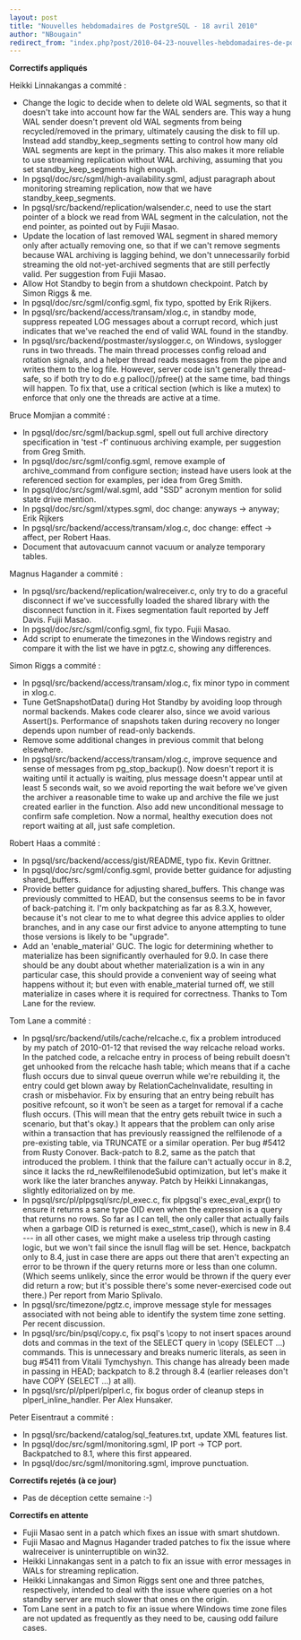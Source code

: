 ```yaml
---
layout: post
title: "Nouvelles hebdomadaires de PostgreSQL - 18 avril 2010"
author: "NBougain"
redirect_from: "index.php?post/2010-04-23-nouvelles-hebdomadaires-de-postgresql-18-avril-2010 "
---
```




<p><strong>Correctifs appliqu&eacute;s</strong></p>

<p>Heikki Linnakangas a commit&eacute;&nbsp;:</p>

<ul>

<li>Change the logic to decide when to delete old WAL segments, so that it doesn't take into account how far the WAL senders are. This way a hung WAL sender doesn't prevent old WAL segments from being recycled/removed in the primary, ultimately causing the disk to fill up. Instead add standby_keep_segments setting to control how many old WAL segments are kept in the primary. This also makes it more reliable to use streaming replication without WAL archiving, assuming that you set standby_keep_segments high enough.</li>

<li>In pgsql/doc/src/sgml/high-availability.sgml, adjust paragraph about monitoring streaming replication, now that we have standby_keep_segments.</li>

<li>In pgsql/src/backend/replication/walsender.c, need to use the start pointer of a block we read from WAL segment in the calculation, not the end pointer, as pointed out by Fujii Masao.</li>

<li>Update the location of last removed WAL segment in shared memory only after actually removing one, so that if we can't remove segments because WAL archiving is lagging behind, we don't unnecessarily forbid streaming the old not-yet-archived segments that are still perfectly valid. Per suggestion from Fujii Masao.</li>

<li>Allow Hot Standby to begin from a shutdown checkpoint. Patch by Simon Riggs &amp; me.</li>

<li>In pgsql/doc/src/sgml/config.sgml, fix typo, spotted by Erik Rijkers.</li>

<li>In pgsql/src/backend/access/transam/xlog.c, in standby mode, suppress repeated LOG messages about a corrupt record, which just indicates that we've reached the end of valid WAL found in the standby.</li>

<li>In pgsql/src/backend/postmaster/syslogger.c, on Windows, syslogger runs in two threads. The main thread processes config reload and rotation signals, and a helper thread reads messages from the pipe and writes them to the log file. However, server code isn't generally thread-safe, so if both try to do e.g palloc()/pfree() at the same time, bad things will happen. To fix that, use a critical section (which is like a mutex) to enforce that only one the threads are active at a time.</li>

</ul>

<p>Bruce Momjian a commit&eacute;&nbsp;:</p>

<ul>

<li>In pgsql/doc/src/sgml/backup.sgml, spell out full archive directory specification in 'test -f' continuous archiving example, per suggestion from Greg Smith.</li>

<li>In pgsql/doc/src/sgml/config.sgml, remove example of archive_command from configure section; instead have users look at the referenced section for examples, per idea from Greg Smith.</li>

<li>In pgsql/doc/src/sgml/wal.sgml, add "SSD" acronym mention for solid state drive mention.</li>

<li>In pgsql/doc/src/sgml/xtypes.sgml, doc change: anyways -&gt; anyway; Erik Rijkers</li>

<li>In pgsql/src/backend/access/transam/xlog.c, doc change: effect -&gt; affect, per Robert Haas.</li>

<li>Document that autovacuum cannot vacuum or analyze temporary tables.</li>

</ul>

<p>Magnus Hagander a commit&eacute;&nbsp;:</p>

<ul>

<li>In pgsql/src/backend/replication/walreceiver.c, only try to do a graceful disconnect if we've successfully loaded the shared library with the disconnect function in it. Fixes segmentation fault reported by Jeff Davis. Fujii Masao.</li>

<li>In pgsql/doc/src/sgml/config.sgml, fix typo. Fujii Masao.</li>

<li>Add script to enumerate the timezones in the Windows registry and compare it with the list we have in pgtz.c, showing any differences.</li>

</ul>

<p>Simon Riggs a commit&eacute;&nbsp;:</p>

<ul>

<li>In pgsql/src/backend/access/transam/xlog.c, fix minor typo in comment in xlog.c.</li>

<li>Tune GetSnapshotData() during Hot Standby by avoiding loop through normal backends. Makes code clearer also, since we avoid various Assert()s. Performance of snapshots taken during recovery no longer depends upon number of read-only backends.</li>

<li>Remove some additional changes in previous commit that belong elsewhere.</li>

<li>In pgsql/src/backend/access/transam/xlog.c, improve sequence and sense of messages from pg_stop_backup(). Now doesn't report it is waiting until it actually is waiting, plus message doesn't appear until at least 5 seconds wait, so we avoid reporting the wait before we've given the archiver a reasonable time to wake up and archive the file we just created earlier in the function. Also add new unconditional message to confirm safe completion. Now a normal, healthy execution does not report waiting at all, just safe completion.</li>

</ul>

<p>Robert Haas a commit&eacute;&nbsp;:</p>

<ul>

<li>In pgsql/src/backend/access/gist/README, typo fix. Kevin Grittner.</li>

<li>In pgsql/doc/src/sgml/config.sgml, provide better guidance for adjusting shared_buffers.</li>

<li>Provide better guidance for adjusting shared_buffers. This change was previously committed to HEAD, but the consensus seems to be in favor of back-patching it. I'm only backpatching as far as 8.3.X, however, because it's not clear to me to what degree this advice applies to older branches, and in any case our first advice to anyone attempting to tune those versions is likely to be "upgrade".</li>

<li>Add an 'enable_material' GUC. The logic for determining whether to materialize has been significantly overhauled for 9.0. In case there should be any doubt about whether materialization is a win in any particular case, this should provide a convenient way of seeing what happens without it; but even with enable_material turned off, we still materialize in cases where it is required for correctness. Thanks to Tom Lane for the review.</li>

</ul>

<p>Tom Lane a commit&eacute;&nbsp;:</p>

<ul>

<li>In pgsql/src/backend/utils/cache/relcache.c, fix a problem introduced by my patch of 2010-01-12 that revised the way relcache reload works. In the patched code, a relcache entry in process of being rebuilt doesn't get unhooked from the relcache hash table; which means that if a cache flush occurs due to sinval queue overrun while we're rebuilding it, the entry could get blown away by RelationCacheInvalidate, resulting in crash or misbehavior. Fix by ensuring that an entry being rebuilt has positive refcount, so it won't be seen as a target for removal if a cache flush occurs. (This will mean that the entry gets rebuilt twice in such a scenario, but that's okay.) It appears that the problem can only arise within a transaction that has previously reassigned the relfilenode of a pre-existing table, via TRUNCATE or a similar operation. Per bug #5412 from Rusty Conover. Back-patch to 8.2, same as the patch that introduced the problem. I think that the failure can't actually occur in 8.2, since it lacks the rd_newRelfilenodeSubid optimization, but let's make it work like the later branches anyway. Patch by Heikki Linnakangas, slightly editorialized on by me.</li>

<li>In pgsql/src/pl/plpgsql/src/pl_exec.c, fix plpgsql's exec_eval_expr() to ensure it returns a sane type OID even when the expression is a query that returns no rows. So far as I can tell, the only caller that actually fails when a garbage OID is returned is exec_stmt_case(), which is new in 8.4 --- in all other cases, we might make a useless trip through casting logic, but we won't fail since the isnull flag will be set. Hence, backpatch only to 8.4, just in case there are apps out there that aren't expecting an error to be thrown if the query returns more or less than one column. (Which seems unlikely, since the error would be thrown if the query ever did return a row; but it's possible there's some never-exercised code out there.) Per report from Mario Splivalo.</li>

<li>In pgsql/src/timezone/pgtz.c, improve message style for messages associated with not being able to identify the system time zone setting. Per recent discussion.</li>

<li>In pgsql/src/bin/psql/copy.c, fix psql's \copy to not insert spaces around dots and commas in the text of the SELECT query in \copy (SELECT ...) commands. This is unnecessary and breaks numeric literals, as seen in bug #5411 from Vitalii Tymchyshyn. This change has already been made in passing in HEAD; backpatch to 8.2 through 8.4 (earlier releases don't have COPY (SELECT ...) at all).</li>

<li>In pgsql/src/pl/plperl/plperl.c, fix bogus order of cleanup steps in plperl_inline_handler. Per Alex Hunsaker.</li>

</ul>

<p>Peter Eisentraut a commit&eacute;&nbsp;:</p>

<ul>

<li>In pgsql/src/backend/catalog/sql_features.txt, update XML features list.</li>

<li>In pgsql/doc/src/sgml/monitoring.sgml, IP port -&gt; TCP port. Backpatched to 8.1, where this first appeared.</li>

<li>In pgsql/doc/src/sgml/monitoring.sgml, improve punctuation.</li>

</ul>

<p><strong>Correctifs rejet&eacute;s (&agrave; ce jour)</strong></p>

<ul>

<li>Pas de d&eacute;ception cette semaine&nbsp;:-)</li>

</ul>

<p><strong>Correctifs en attente</strong></p>

<ul>

<li>Fujii Masao sent in a patch which fixes an issue with smart shutdown.</li>

<li>Fujii Masao and Magnus Hagander traded patches to fix the issue where walreceiver is uninterruptible on win32.</li>

<li>Heikki Linnakangas sent in a patch to fix an issue with error messages in WALs for streaming replication.</li>

<li>Heikki Linnakangas and Simon Riggs sent one and three patches, respectively, intended to deal with the issue where queries on a hot standby server are much slower that ones on the origin.</li>

<li>Tom Lane sent in a patch to fix an issue where Windows time zone files are not updated as frequently as they need to be, causing odd failure cases.</li>

</ul>